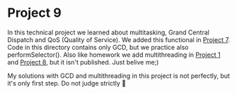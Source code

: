 #  Project 9

In this technical project we learned about multitasking, Grand Central Dispatch and QoS (Quality of Service). We added this functional in [Project 7](https://github.com/elfortitude/100_Days_of_Swift/tree/main/Project7). Code in this directory contains only GCD, but we practice also performSelector(). Also like homework we add multithreading in [Project 1](https://github.com/elfortitude/100_Days_of_Swift/tree/main/Project1) and [Project 8](https://github.com/elfortitude/100_Days_of_Swift/tree/main/Project8), but it isn't published. Just belive me;)

My solutions with GCD and multithreading in this project is not perfectly, but it's only first step. Do not judge strictly 🙏
